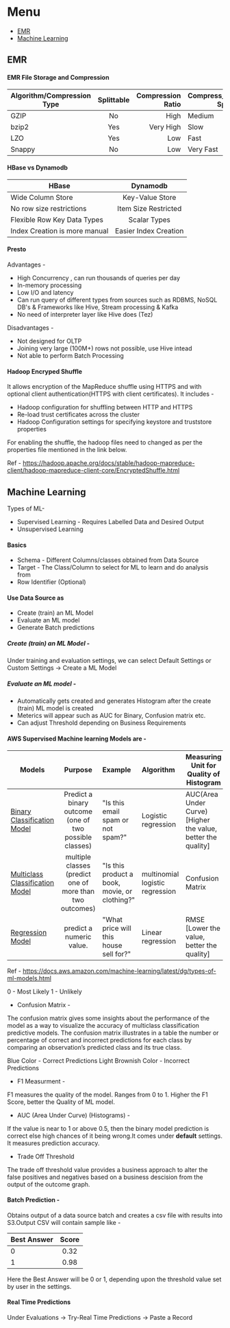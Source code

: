 # Menu

* [EMR](#emr)
* [Machine Learning](#machine-learning)

## EMR

#### EMR File Storage and Compression

|  Algorithm/Compression Type   |      Splittable   | Compression Ratio | Compress_Decompress Speed |
|----------|:-------------:|----------------:|--------------------|
| GZIP |  No | High | Medium |
| bzip2 | Yes | Very High | Slow |
| LZO | Yes | Low | Fast |
| Snappy | No | Low | Very Fast |


#### HBase vs Dynamodb

|  HBase   |      Dynamodb   |
|----------|:-------------:|
| Wide Column Store | Key-Value Store |
| No row size restrictions | Item Size Restricted |
| Flexible Row Key Data Types | Scalar Types |
|Index Creation is more manual | Easier Index Creation |

#### Presto

Advantages -

- High Concurrency , can run thousands of queries per day
- In-memory processing
- Low I/O and latency
- Can run query of different types from sources such as RDBMS, NoSQL DB's & Frameworks like Hive, Stream processing & Kafka
- No need of interpreter layer like Hive does (Tez)

Disadvantages -

- Not designed for OLTP
- Joining very large (100M+) rows not possible, use Hive intead
- Not able to perform Batch Processing

#### Hadoop Encryped Shuffle

It allows encryption of the MapReduce shuffle using HTTPS and with optional client authentication(HTTPS with client certificates). It includes -

* Hadoop configuration for shuffling between HTTP and HTTPS
* Re-load trust certificates across the cluster
* Hadoop Configuration settings for specifying keystore and truststore properties

For enabling the shuffle, the hadoop files need to changed as per the properties file mentioned in the link below.

Ref - https://hadoop.apache.org/docs/stable/hadoop-mapreduce-client/hadoop-mapreduce-client-core/EncryptedShuffle.html

## Machine Learning

Types of ML-

* Supervised Learning - Requires Labelled Data and Desired Output
* Unsupervised Learning

#### Basics

* Schema - Different Columns/classes obtained from Data Source
* Target - The Class/Column to select for ML to learn and do analysis from
* Row Identifier (Optional) 


#### Use Data Source as 

* Create (train) an ML Model
* Evaluate an ML model
* Generate Batch predictions

##### Create (train) an ML Model -

Under training and evaluation settings, we can select Default Settings or Custom Settings -> Create a ML Model

##### Evaluate an ML model -

- Automatically gets created and generates Histogram after the create (train) ML model is created
- Meterics will appear such as AUC for Binary, Confusion matrix etc.
- Can adjust Threshold depending on Business Requirements

#### AWS Supervised Machine learning Models are -

| Models   |      Purpose      |  Example | Algorithm | Measuring Unit for Quality of Histogram |
|----------|:-------------:|:---------|:----------------|-----------------|
| [Binary Classification Model](https://aws.amazon.com/blogs/big-data/building-a-binary-classification-model-with-amazon-machine-learning-and-amazon-redshift/) |  Predict a binary outcome (one of two possible classes) |  "Is this email spam or not spam?" |  Logistic regression | AUC(Area Under Curve) [Higher the value, better the quality] |
| [Multiclass Classification Model](https://aws.amazon.com/blogs/big-data/building-a-multi-class-ml-model-with-amazon-machine-learning/) | multiple classes (predict one of more than two outcomes) | "Is this product a book, movie, or clothing?"| multinomial logistic regression | Confusion Matrix |
| [Regression Model](https://aws.amazon.com/blogs/big-data/building-a-numeric-regression-model-with-amazon-machine-learning/) | predict a numeric value. | "What price will this house sell for?" | Linear regression | RMSE [Lower the value, better the quality] |

Ref - https://docs.aws.amazon.com/machine-learning/latest/dg/types-of-ml-models.html

 0 - Most Likely
 1 - Unlikely 
 
* Confusion Matrix -

The confusion matrix gives some insights about the performance of the model as a way to visualize the accuracy of multiclass classification predictive models. The confusion matrix illustrates in a table the number or percentage of correct and incorrect predictions for each class by comparing an observation’s predicted class and its true class.

Blue Color - Correct Predictions
Light Brownish Color - Incorrect Predictions

* F1 Measurment -

F1 measures the quality of the model. Ranges from 0 to 1. Higher the F1 Score, better the Quality of ML model.


* AUC (Area Under Curve) (Histograms) -

If the value is near to 1 or above 0.5, then the binary model prediction is correct else high chances of it being wrong.It comes under **default** settings. It measures prediction accuracy.

* Trade Off Threshold 

The trade off threshold value provides a business approach to alter the false positives and negatives based on a business descision from the output of the outcome graph.

#### Batch Prediction -

Obtains output of a data source batch and creates a csv file with results into S3.Output CSV will contain sample like -

| Best Answer |   Score  |
|----------|:-------------:|
| 0 |   0.32 |
| 1 | 0.98 |

Here the Best Answer will be 0 or 1, depending upon the threshold value set by user in the settings.

#### Real Time Predictions

Under Evaluations -> Try-Real Time Predictions -> Paste a Record
